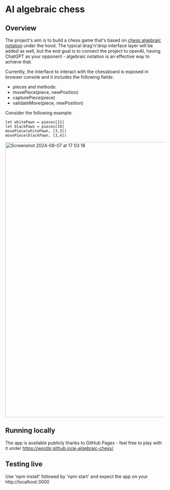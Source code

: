 # AI algebraic chess

## Overview

The project's aim is to build a chess game that's based on [chess algebraic notation](https://en.wikipedia.org/wiki/Algebraic_notation_(chess)) under the hood. The typical drag'n'drop interface layer will be added as well, but the end goal is to connect the project to openAI, having ChatGPT as your opponent - algebraic notation is an effective way to achieve that.

Currently, the interface to interact with the chessboard is exposed in browser console and it includes the following fields:
- pieces
and methods:
- movePiece(piece, newPosition)
- capturePiece(piece)
- validateMove(piece, newPosition)

Consider the following example:
```
let whitePawn = pieces[11]
let blackPawn = pieces[19]
movePiece(whitePawn, [3,3])
movePiece(blackPawn, [3,4])
```

<img width="868" alt="Screenshot 2024-08-07 at 17 03 18" src="https://github.com/user-attachments/assets/dec90721-8dfb-4292-97ad-114a6014be66">

## Running locally

The app is available publicly thanks to GitHub Pages - feel free to play with it under https://wojzbr.github.io/ai-algebraic-chess/

## Testing live

Use 'npm install' followed by 'npm start' and expect the app on your http://localhost:3000
